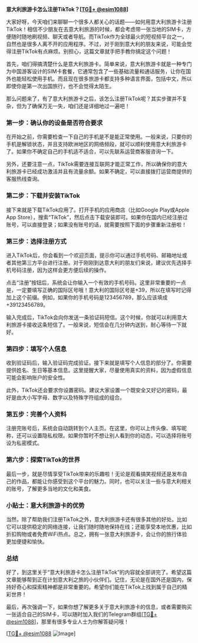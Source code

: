 **意大利旅游卡怎么注册TikTok？[[TG💪+ @esim1088](https://t.me/s/esim1088)]**

大家好呀，今天咱们来聊聊一个很多人都关心的话题——如何用意大利旅游卡注册TikTok！相信不少朋友在去意大利旅游的时候，都会考虑带一张当地的SIM卡，方便随时随地刷视频、聊天或者导航。而TikTok作为全球最火的短视频平台之一，自然也是很多人离不开的应用程序。不过，对于刚到意大利的朋友来说，可能会觉得注册TikTok有点麻烦。别担心，这篇文章就手把手教你搞定这个问题！

首先，咱们得搞清楚什么是意大利旅游卡。简单来说，意大利旅游卡就是一种专门为中国游客设计的SIM卡套餐，它通常包含了一些基础流量和通话服务，让你在国外也能轻松使用手机。而且现在很多旅游卡都支持多种语言界面，包括中文，所以即使你是第一次出国旅行，也不会觉得太陌生。

那么问题来了，有了意大利旅游卡之后，该怎么注册TikTok呢？其实步骤并不复杂，但为了确保万无一失，咱们还是详细地过一遍吧！

### **第一步：确认你的设备是否符合要求**
在开始之前，你需要检查一下自己的手机是不是能正常使用。一般来说，只要你的手机是解锁状态，并且支持欧洲地区的网络频段，就可以顺利使用意大利旅游卡了。如果你不确定自己的手机适不适合，可以先联系运营商客服咨询一下。

另外，还要注意一点，TikTok需要连接互联网才能正常工作，所以确保你的意大利旅游卡已经成功激活并且有流量余额。如果不确定，可以直接拨打运营商提供的客服热线查询。

### **第二步：下载并安装TikTok**
接下来就是下载TikTok应用了。打开手机的应用商店（比如Google Play或Apple App Store），搜索“TikTok”，然后点击下载安装即可。如果你在国内已经注册过账号，可以直接登录；如果没有账号的话，就需要按照下面的步骤重新注册啦！

### **第三步：选择注册方式**
进入TikTok后，你会看到一个欢迎页面，提示你可以通过手机号码、邮箱地址或者其他第三方平台进行注册。对于刚刚到达意大利的朋友们来说，建议优先选择手机号码注册，因为这样会更方便后续的操作。

点击“注册”按钮后，系统会让你输入一个有效的手机号码。这里非常重要的一点是，一定要填写正确的国际区号哦！意大利的国际区号是+39，所以在填写时记得加上这个前缀。例如，如果你的手机号码是123456789，那么应该填成+39123456789。

输入完成后，TikTok会向你发送一条验证码短信。这个时候，你就可以利用意大利旅游卡接收这条短信了。一般来说，短信会在几分钟内送到，耐心等待一下就好。

### **第四步：填写个人信息**
收到验证码后，输入验证码完成验证。接下来就是填写个人信息的部分了。你需要提供姓名、生日等基本信息。这里提醒大家，尽量使用真实的资料，因为虚假信息可能会影响账户的安全性。

此外，TikTok还会要求你设置密码。建议大家设置一个既安全又好记的密码，最好是由大小写字母、数字以及特殊字符组成的组合。

### **第五步：完善个人资料**
注册完账号后，系统会自动跳转到个人主页。在这里，你可以上传头像、填写昵称，还可以设置隐私权限。如果你暂时不想让别人看到你的动态，可以选择将账号设为私密模式。

### **第六步：探索TikTok的世界**
最后一步，就是尽情享受TikTok带来的乐趣啦！无论是观看搞笑视频还是发布自己的作品，都能让你感受到这个平台的魅力。同时，也可以关注一些与意大利相关的账号，了解更多当地的文化和美食。

### **小贴士：意大利旅游卡的优势**
当然，除了帮助我们注册TikTok之外，意大利旅游卡还有很多其他的好处。比如它可以提供稳定的网络连接，让我们随时随地保持在线；还能享受本地优惠，比如折扣购物或者免费WiFi热点。总之，拥有一张意大利旅游卡，会让你的旅行体验更加便捷和愉快。

### **总结**
好了，到这里关于“意大利旅游卡怎么注册TikTok”的内容就全部讲完了。希望这篇文章能够帮到正在计划意大利之旅的小伙伴们。记住，无论是在国外还是国内，保持好奇心和探索精神都是非常重要的。希望你们能在TikTok上找到属于自己的精彩世界！

最后，再次强调一下，如果你想了解更多关于意大利旅游卡的信息，或者需要购买一张适合自己的SIM卡，可以随时加入我们的Telegram群组[[TG💪+ @esim1088](https://t.me/s/esim1088)]，那里有很多专业人士为你解答疑问哦！

[[TG💪+ @esim1088](https://t.me/s/esim1088) ![Image](https://i.postimg.cc/4NQfJmqS/Snipaste-2025-05-13-00-14-12.png)]